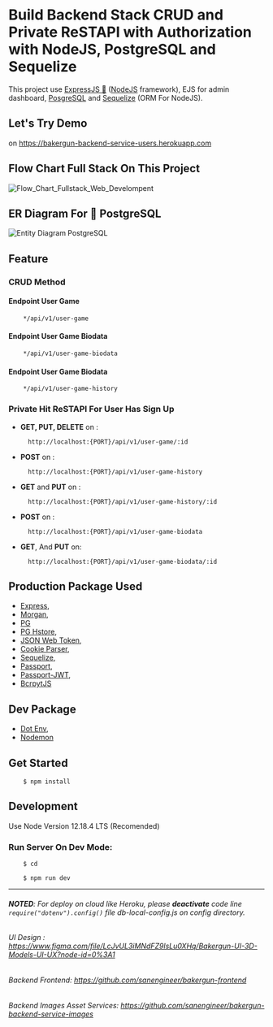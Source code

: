 # Build Backend Stack CRUD and Private ReSTAPI with Authorization with NodeJS, PostgreSQL and Sequelize

This project use [ExpressJS 🚀](https://expressjs.com) ([NodeJS](https://nodejs.org) framework), EJS for admin dashboard, [PosgreSQL](https://www.postgresql.org/) and [Sequelize](https://sequelize.org/) (ORM For NodeJS).

## Let's Try Demo

on https://bakergun-backend-service-users.herokuapp.com

## Flow Chart Full Stack On This Project
![Flow_Chart_Fullstack_Web_Develompent](https://res.cloudinary.com/dsv9w1ey3/image/upload/v1604595086/github-images/Fullstack_Web_Developers_Simple_Flow_Chart_zpdn9t.png)

## ER Diagram For 🐘 PostgreSQL

![Entity Diagram PostgreSQL](https://res.cloudinary.com/dsv9w1ey3/image/upload/v1602518877/github-images/Challange_Ch_6_Entity_Diagram_z7jldc.png)

## Feature

### CRUD Method 

#### Endpoint User Game
        */api/v1/user-game

#### Endpoint User Game Biodata
        */api/v1/user-game-biodata

#### Endpoint User Game Biodata
        */api/v1/user-game-history

### Private Hit ReSTAPI For User Has Sign Up
- **GET, PUT, DELETE** on :

        http://localhost:{PORT}/api/v1/user-game/:id

- **POST** on :
        
        http://localhost:{PORT}/api/v1/user-game-history

- **GET** and **PUT** on :

        http://localhost:{PORT}/api/v1/user-game-history/:id


- **POST** on :
        
        http://localhost:{PORT}/api/v1/user-game-biodata

- **GET**, And **PUT** on:
  
        http://localhost:{PORT}/api/v1/user-game-biodata/:id


## Production Package Used

- [Express](https://github.com/expressjs/express),
- [Morgan](https://github.com/expressjs/morgan),
- [PG](https://github.com/brianc/node-postgres)
- [PG Hstore](https://github.com/scarney81/pg-hstore),
- [JSON Web Token](https://github.com/auth0/node-jsonwebtoken),
- [Cookie Parser](https://github.com/expressjs/cookie-parser),
- [Sequelize](https://github.com/sequelize/sequelize),
- [Passport](https://github.com/jaredhanson/passport),
- [Passport-JWT](https://github.com/themikenicholson/passport-jwt),
- [BcrpytJS](https://github.com/dcodeIO/bcrypt.js)

## Dev Package

- [Dot Env](https://github.com/motdotla/dotenv),
- [Nodemon](https://github.com/remy/nodemon)


## Get Started

        $ npm install

## Development

Use Node Version 12.18.4 LTS (Recomended)

### Run Server On Dev Mode:

        $ cd

        $ npm run dev

----

###### **NOTED**: For deploy on cloud like *Heroku*, please **deactivate** code line `require("dotenv").config()` file db-local-config.js on *config directory*.
###### UI Design : https://www.figma.com/file/LcJvUL3iMNdFZ9lsLu0XHq/Bakergun-UI-3D-Models-UI-UX?node-id=0%3A1

###### Backend Frontend: https://github.com/sanengineer/bakergun-frontend

###### Backend Images Asset Services: https://github.com/sanengineer/bakergun-backend-service-images
